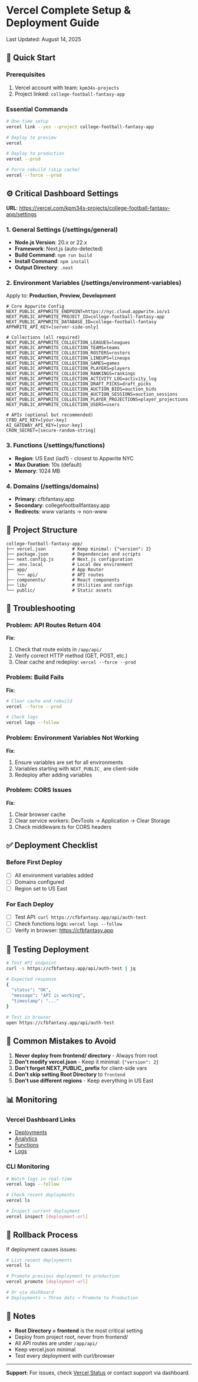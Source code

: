 # Vercel Complete Setup & Deployment Guide

Last Updated: August 14, 2025

## 🚀 Quick Start

### Prerequisites
1. Vercel account with team: `kpm34s-projects`
2. Project linked: `college-football-fantasy-app`

### Essential Commands
```bash
# One-time setup
vercel link --yes --project college-football-fantasy-app

# Deploy to preview
vercel

# Deploy to production
vercel --prod

# Force rebuild (skip cache)
vercel --force --prod
```

## ⚙️ Critical Dashboard Settings

**URL**: https://vercel.com/kpm34s-projects/college-football-fantasy-app/settings

### 1. General Settings (/settings/general)
- **Node.js Version**: 20.x or 22.x
- **Framework**: Next.js (auto-detected)
- **Build Command**: `npm run build`
- **Install Command**: `npm install`
- **Output Directory**: `.next`

### 2. Environment Variables (/settings/environment-variables)
Apply to: **Production, Preview, Development**

```env
# Core Appwrite Config
NEXT_PUBLIC_APPWRITE_ENDPOINT=https://nyc.cloud.appwrite.io/v1
NEXT_PUBLIC_APPWRITE_PROJECT_ID=college-football-fantasy-app
NEXT_PUBLIC_APPWRITE_DATABASE_ID=college-football-fantasy
APPWRITE_API_KEY=[server-side-only]

# Collections (all required)
NEXT_PUBLIC_APPWRITE_COLLECTION_LEAGUES=leagues
NEXT_PUBLIC_APPWRITE_COLLECTION_TEAMS=teams
NEXT_PUBLIC_APPWRITE_COLLECTION_ROSTERS=rosters
NEXT_PUBLIC_APPWRITE_COLLECTION_LINEUPS=lineups
NEXT_PUBLIC_APPWRITE_COLLECTION_GAMES=games
NEXT_PUBLIC_APPWRITE_COLLECTION_PLAYERS=players
NEXT_PUBLIC_APPWRITE_COLLECTION_RANKINGS=rankings
NEXT_PUBLIC_APPWRITE_COLLECTION_ACTIVITY_LOG=activity_log
NEXT_PUBLIC_APPWRITE_COLLECTION_DRAFT_PICKS=draft_picks
NEXT_PUBLIC_APPWRITE_COLLECTION_AUCTION_BIDS=auction_bids
NEXT_PUBLIC_APPWRITE_COLLECTION_AUCTION_SESSIONS=auction_sessions
NEXT_PUBLIC_APPWRITE_COLLECTION_PLAYER_PROJECTIONS=player_projections
NEXT_PUBLIC_APPWRITE_COLLECTION_USERS=users

# APIs (optional but recommended)
CFBD_API_KEY=[your-key]
AI_GATEWAY_API_KEY=[your-key]
CRON_SECRET=[secure-random-string]
```

### 3. Functions (/settings/functions)
- **Region**: US East (iad1) - closest to Appwrite NYC
- **Max Duration**: 10s (default)
- **Memory**: 1024 MB

### 4. Domains (/settings/domains)
- **Primary**: cfbfantasy.app
- **Secondary**: collegefootballfantasy.app
- **Redirects**: www variants → non-www

## 📁 Project Structure

```
college-football-fantasy-app/
├── vercel.json          # Keep minimal: {"version": 2}
├── package.json         # Dependencies and scripts
├── next.config.js       # Next.js configuration
├── .env.local           # Local dev environment
├── app/                 # App Router
│   └── api/             # API routes
├── components/          # React components
├── lib/                 # Utilities and configs
└── public/              # Static assets
```

## 🔧 Troubleshooting

### Problem: API Routes Return 404
**Fix**:
1. Check that route exists in `/app/api/`
2. Verify correct HTTP method (GET, POST, etc.)
3. Clear cache and redeploy: `vercel --force --prod`

### Problem: Build Fails
**Fix**:
```bash
# Clear cache and rebuild
vercel --force --prod

# Check logs
vercel logs --follow
```

### Problem: Environment Variables Not Working
**Fix**:
1. Ensure variables are set for all environments
2. Variables starting with `NEXT_PUBLIC_` are client-side
3. Redeploy after adding variables

### Problem: CORS Issues
**Fix**:
1. Clear browser cache
2. Clear service workers: DevTools → Application → Clear Storage
3. Check middleware.ts for CORS headers

## ✅ Deployment Checklist

### Before First Deploy
- [ ] All environment variables added
- [ ] Domains configured
- [ ] Region set to US East

### For Each Deploy
- [ ] Test API: `curl https://cfbfantasy.app/api/auth-test`
- [ ] Check functions logs: `vercel logs --follow`
- [ ] Verify in browser: https://cfbfantasy.app

## 🎯 Testing Deployment

```bash
# Test API endpoint
curl -s https://cfbfantasy.app/api/auth-test | jq

# Expected response
{
  "status": "OK",
  "message": "API is working",
  "timestamp": "..."
}

# Test in browser
open https://cfbfantasy.app/api/auth-test
```

## 🚨 Common Mistakes to Avoid

1. **Never deploy from frontend/ directory** - Always from root
2. **Don't modify vercel.json** - Keep it minimal: `{"version": 2}`
3. **Don't forget NEXT_PUBLIC_ prefix** for client-side vars
4. **Don't skip setting Root Directory** to `frontend`
5. **Don't use different regions** - Keep everything in US East

## 📊 Monitoring

### Vercel Dashboard Links
- [Deployments](https://vercel.com/kpm34s-projects/college-football-fantasy-app)
- [Analytics](https://vercel.com/kpm34s-projects/college-football-fantasy-app/analytics)
- [Functions](https://vercel.com/kpm34s-projects/college-football-fantasy-app/functions)
- [Logs](https://vercel.com/kpm34s-projects/college-football-fantasy-app/logs)

### CLI Monitoring
```bash
# Watch logs in real-time
vercel logs --follow

# Check recent deployments
vercel ls

# Inspect current deployment
vercel inspect [deployment-url]
```

## 🔄 Rollback Process

If deployment causes issues:
```bash
# List recent deployments
vercel ls

# Promote previous deployment to production
vercel promote [deployment-url]

# Or via dashboard
# Deployments → Three dots → Promote to Production
```

## 📝 Notes

- **Root Directory = frontend** is the most critical setting
- Deploy from project root, never from frontend/
- All API routes are under `/app/api/`
- Keep vercel.json minimal
- Test every deployment with curl/browser

---

**Support**: For issues, check [Vercel Status](https://www.vercel-status.com/) or contact support via dashboard.